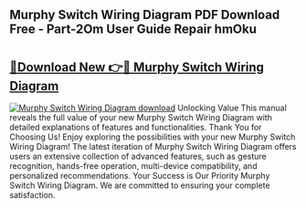 ## Murphy Switch Wiring Diagram PDF Download Free - Part-2Om User Guide Repair hmOku

# <h2><a href="http://dfrvad.blite.top/?on=Murphy+Switch+Wiring+Diagram">🔗Download New 👉🔴 Murphy Switch Wiring Diagram</a></h2>

[![Murphy Switch Wiring Diagram download](https://i.imgur.com/lujVjoI.png)](http://dfrvad.blite.top/?on=Murphy+Switch+Wiring+Diagram)
Unlocking Value This manual reveals the full value of your new Murphy Switch Wiring Diagram with detailed explanations of features and functionalities. Thank You for Choosing Us! Enjoy exploring the possibilities with your new Murphy Switch Wiring Diagram! The latest iteration of Murphy Switch Wiring Diagram offers users an extensive collection of advanced features, such as gesture recognition, hands-free operation, multi-device compatibility, and personalized recommendations. Your Success is Our Priority Murphy Switch Wiring Diagram. We are committed to ensuring your complete satisfaction.
